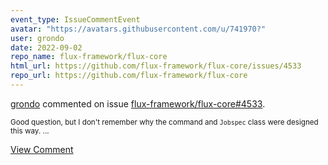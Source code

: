 ```yaml
---
event_type: IssueCommentEvent
avatar: "https://avatars.githubusercontent.com/u/741970?"
user: grondo
date: 2022-09-02
repo_name: flux-framework/flux-core
html_url: https://github.com/flux-framework/flux-core/issues/4533
repo_url: https://github.com/flux-framework/flux-core
---
```


<a href='https://github.com/grondo' target='_blank'>grondo</a> commented on issue <a href='https://github.com/flux-framework/flux-core/issues/4533' target='_blank'>flux-framework/flux-core#4533</a>.

<small>Good question, but I don't remember why the command and `Jobspec` class were designed this way....</small>

<a href='https://github.com/flux-framework/flux-core/issues/4533' target='_blank'>View Comment</a>